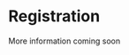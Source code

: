 # Registration

More information coming soon

<!-- <iframe src="https://docs.google.com/forms/d/e/1FAIpQLSdmBce5Bmiuvlkxyh2uL__nu3rzmN6kjTpqCVrIEyDvVYQlEA/viewform?embedded=true" width="640" height="920" frameborder="0" marginheight="0" marginwidth="0">Loading…</iframe> -->
